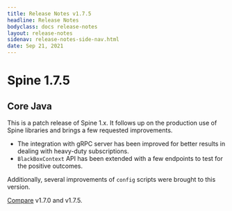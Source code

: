 ```yaml
---
title: Release Notes v1.7.5
headline: Release Notes
bodyclass: docs release-notes
layout: release-notes
sidenav: release-notes-side-nav.html
date: Sep 21, 2021
---
```


# Spine 1.7.5

## Core Java

This is a patch release of Spine 1.x. It follows up on the production use of Spine libraries 
and brings a few requested improvements.

* The integration with gRPC server has been improved for better results in dealing with heavy-duty 
subscriptions.
* `BlackBoxContext` API has been extended with a few endpoints to test for the positive outcomes.

Additionally, several improvements of `config` scripts were brought to this version.

[Compare]({{site.core_java_repo}}/compare/v1.7.0...v1.7.5) v1.7.0 and v1.7.5.
